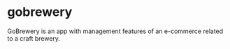 # gobrewery
GoBrewery is an app with management features of an e-commerce related to a craft brewery.
